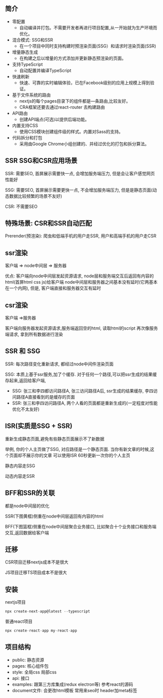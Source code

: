 ## 简介

- 零配置
  - 自动编译并打包。不需要开发者再进行项目配置,从一开始就为生产环境而优化。
- 混合模式: SSG和SSR
  - 在一个项目中同时支持构建时预渲染页面(SSG）和请求时渲染页面(SSR)
- 增量静态生成
  - 在构建之后以增量的方式添加并更新静态预渲染的页面。
- 支持TypeScript
  - 自动配置并编译TypeScript
- 快速刷新
  - 快速、可靠的实时编辑体验，已在Facebook级别的应用上规模上得到验证。
- 基于文件系统的路由
  - nextjs的每个pages目录下的组件都是—条路由,比较友好。
  - CRA框架还要去通过react-router 去构建路由
- API路由
  - 创建API端点(可选)以提供后端功能。
- 内置支持CSS
  - 使用CSS模块创建组件级的样式。内置对Sass的支持。
- 代码拆分和打包
  - 采用由Google Chrome小组创建的、并经过优化的打包和拆分算法。


## SSR SSG和CSR应用场景
SSR: 需要SEO, 首屏展示需要快一点, 会增加服务端压力, 但是会让客户感觉网页性能好

SSG: 需要SEO, 首屏展示需要更快一点, 不会增加服务端压力, 但是是静态页面(动态数据比较频繁的场景不友好)

CSR: 不需要SEO

## 特殊场景: CSR和SSR自动匹配
Prerender(预渲染): 爬虫和低端手机的用户走SSR, 用户和高端手机的用户走CSR

## ssr渲染
客户端 => node中间层 => 服务器

优点: 客户端向node中间层发起资源请求, node层和服务端交互后返回有内容的html(首屏html css js)给客户端
node中间层和服务器之间基本没有延时(它两基本在一个内网), 但是, 客户端直接和服务器交互有延时


## csr渲染
客户端 =>服务器

客户端向服务器发起资源请求,服务端返回空的html, 读取html的script 再次像服务端请求, 拿到所有数据进行渲染


## SSR 和 SSG
SSR: 每次路径变化重新请求, 都经过node中间件渲染页面

SSG: 本质上基于ssr服务,加了个缓存.   对于任何一个路径,可以把ssr生成的结果缓存起来,返回给客户端,
- SSG: 张三和李四都访问路径A, 张三访问路径A后, ssr生成的结果缓存, 李四访问路径A直接看到的是缓存的页面
- SSR: 张三和李四访问路径A, 两个人看的页面都是重新生成的(一定程度对性能优化不太友好)

## ISR(实质是SSG + SSR)
重新生成静态页面,避免有些静态页面展示不了新数据

举例, 你的个人主页做了SSG, 对应路径是一个静态页面. 当你有新文章的时候,这个页面却不展示你的文章
可以使用ISR 60秒更新一次你的个人主页

静态内容走SSG

动态内容走SSR

## BFF和SSR的关联
都是node中间层的优化

SSR(下图黄框)侧重在node中间层返回有内容的html

BFF(下图篮框)侧重在node中间层聚合业务接口, 比如聚合十个业务接口和服务端交互,返回数据给客户端 

## 迁移
CSR项目迁移nextjs成本不是很大

JS项目迁移TS项目成本不是很大

## 安装
nextjs项目
```js
npx create-next-app@latest --typescript
```

普通react项目
```js
npx create-react-app my-react-app
```

## 项目结构
 - public: 静态资源
 - pages: 核心组件包
 - style: 全局css 局部css
 - api: 接口
 - examples: 跟第三方库集成(redux electron等) 参考react的源码
 - document文件: 会更改html模板 常用来seo时 header加meta标签
